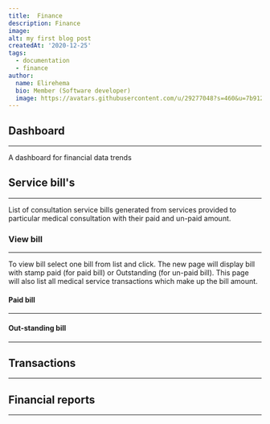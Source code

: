 ```yaml
---
title:  Finance
description: Finance
image: 
alt: my first blog post
createdAt: '2020-12-25'
tags:
  - documentation
  - finance
author:
  name: Elirehema
  bio: Member (Software developer)
  image: https://avatars.githubusercontent.com/u/29277048?s=460&u=7b9129df86f037dc4fb021e22ecbf252f308e688&v=4
---
```


## Dashboard
---
A dashboard for financial data trends 
<c-image src="finance_dashboard.png" alt="Financial trends dashboard"></c-image>
## Service bill's
---
List of consultation service bills generated from services provided to particular medical consultation with their paid and un-paid amount.
<c-image src="bills.png" alt="Financial  bills"></c-image>
### View bill
---
To view bill select one bill from list and click. The new page will display bill with stamp paid (for paid bill) or Outstanding (for un-paid bill). This page will also list all medical service transactions which make up the bill amount.
#### Paid bill 
---
 <c-image src="paid-bill.png" alt="paid bill"></c-image> 
#### Out-standing bill 
---
<c-image src="outstanding-bill.png" alt="Out-satnding bill"></c-image>

## Transactions
---
## Financial reports
---